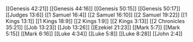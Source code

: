 [[Genesis 42:21]]
[[Genesis 44:16]]
[[Genesis 50:15]]
[[Genesis 50:17]]
[[Judges 13:6]]
[[1 Samuel 16:4]]
[[2 Samuel 16:10]]
[[2 Samuel 19:22]]
[[1 Kings 13:1]]
[[1 Kings 18:9]]
[[2 Kings 1:9]]
[[2 Kings 3:13]]
[[2 Chronicles 35:21]]
[[Job 13:23]]
[[Job 13:26]]
[[Ezekiel 21:23]]
[[Mark 5:7]]
[[Mark 5:15]]
[[Mark 6:16]]
[[Luke 4:34]]
[[Luke 5:8]]
[[Luke 8:28]]
[[John 2:4]]
